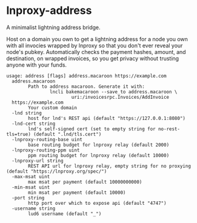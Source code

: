 # lnproxy-address

A minimalist lightning address bridge.

Host on a domain you own to get a lightning address for a node you own
with all invocies wrapped by lnproxy so that you don't ever reveal your
node's pubkey.
Automatically checks the payment hashes, amount, and destination, on wrapped invoices,
so you get privacy without trusting anyone with your funds.

```
usage: address [flags] address.macaroon https://example.com
  address.macaroon
        Path to address macaroon. Generate it with:
                lncli bakemacaroon --save_to address.macaroon \
                        uri:/invoicesrpc.Invoices/AddInvoice
  https://example.com
        Your custom domain
  -lnd string
        host for lnd's REST api (default "https://127.0.0.1:8080")
  -lnd-cert string
        lnd's self-signed cert (set to empty string for no-rest-tls=true) (default ".lnd/tls.cert")
  -lnproxy-routing-base uint
        base routing budget for lnproxy relay (default 2000)
  -lnproxy-routing-ppm uint
        ppm routing budget for lnproxy relay (default 10000)
  -lnproxy-url string
        REST API url for lnproxy relay, empty string for no proxying (default "https://lnproxy.org/spec/")
  -max-msat uint
        max msat per payment (default 10000000000)
  -min-msat uint
        min msat per payment (default 10000)
  -port string
        http port over which to expose api (default "4747")
  -username string
        lud6 username (default "_")
```
